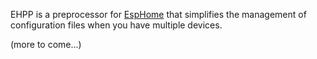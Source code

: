 EHPP is a preprocessor for [EspHome](https://esphomelib.com/esphomeyaml/) that simplifies the management of configuration files when you have multiple devices.

(more to come...)